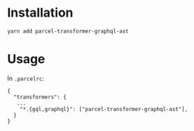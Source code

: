 # Installation

```bash
yarn add parcel-transformer-graphql-ast
```

# Usage

In `.parcelrc`:

```
{
  "transformers": {
   ...
    "*.{gql,graphql}": ["parcel-transformer-graphql-ast"],
  }
}
```
